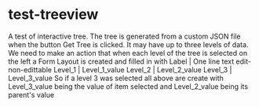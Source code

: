 # test-treeview

A test of interactive tree. The tree is generated from a custom JSON file when the button Get Tree is clicked. It may have up to three levels of data. 
We need to make an action that when each level of the tree is selected on the left a Form Layout is created and filled in with
Label   | One line text edit-non-edittable
Level_1 | Level_1_value
Level_2 | Level_2_value
Level_3 | Level_3_value
So if a level 3 was selected all above are create with Level_3_value being the value of item selected and Level_2_value being its parent's value

